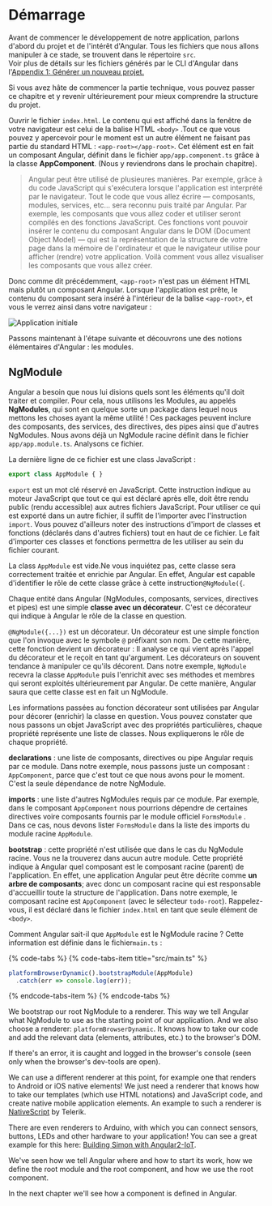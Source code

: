 # Démarrage

Avant de commencer le développement de notre application, parlons d'abord du projet et de l'intérêt d'Angular. Tous les fichiers que nous allons manipuler à ce stade, se trouvent dans le répertoire `src`.  
Voir plus de détails sur les fichiers générés par le CLI d'Angular dans l'[Appendix 1: Générer un nouveau projet.](https://ng-girls.gitbook.io/todo-list-tutorial/generating_a_new_project.html)

Si vous avez hâte de commencer la partie technique, vous pouvez passer ce chapitre et y revenir ultérieurement pour mieux comprendre la structure du projet.

Ouvrir le fichier `index.html`. Le contenu qui est affiché dans la fenêtre de votre navigateur est celui de la balise HTML `<body>` .Tout ce que vous pouvez y apercevoir pour le moment est un autre élément ne faisant pas partie du standard HTML : `<app-root></app-root>`. Cet élément est en fait un composant Angular, définit dans le fichier `app/app.component.ts` grâce à la classe **AppComponent**. \(Nous y reviendrons dans le prochain chapitre\).

> Angular peut être utilisé de plusieures manières. Par exemple, grâce à du code JavaScript qui s'exécutera lorsque l'application est interprété par le navigateur. Tout le code que vous allez écrire — composants, modules, services, etc... sera reconnu puis traité par Angular. Par exemple, les composants que vous allez coder et utiliser seront compilés en des fonctions JavaScript. Ces fonctions vont pouvoir insérer le contenu du composant Angular dans le DOM \(Document Object Model\) — qui est la représentation de la structure de votre page dans la mémoire de l'ordinateur et que le navigateur utilise pour afficher \(rendre\) votre application. Voilà comment vous allez visualiser les composants que vous allez créer.

Donc comme dit précédemment,  `<app-root>` n'est pas un élément HTML mais plutôt un composant Angular. Lorsque l'application est prête, le contenu du composant sera inséré à l'intérieur de la balise `<app-root>`, et vous le verrez ainsi dans votre navigateur :

![Application initiale](https://github.com/ng-girls/todo-list-tutorial/raw/master/assets/initial-app.png)

Passons maintenant à l'étape suivante et découvrons une des notions élémentaires d'Angular : les modules.

## NgModule

Angular a besoin que nous lui disions quels sont les éléments qu'il doit traiter et compiler. Pour cela, nous utilisons les Modules, au appelés **NgModules**, qui sont en quelque sorte un package dans lequel nous mettons les choses ayant la même utilité ! Ces packages peuvent inclure des composants, des services, des directives, des pipes ainsi que d'autres NgModules. Nous avons déjà un NgModule racine définit dans le fichier `app/app.module.ts`. Analysons ce fichier.

La dernière ligne de ce fichier est une class JavaScript :

```typescript
export class AppModule { }
```

`export` est un mot clé réservé en JavaScript. Cette instruction indique au moteur JavaScript que tout ce qui est déclaré après elle, doit être rendu public \(rendu accessible\) aux autres fichiers JavaScript. Pour utiliser ce qui est exporté dans un autre fichier, il suffit de l'importer avec l'instruction `import`. Vous pouvez d'ailleurs noter des instructions d'import de classes et fonctions \(déclarés dans d'autres fichiers\) tout en haut de ce fichier. Le fait d'importer ces classes et fonctions permettra de les utiliser au sein du fichier courant.

La class `AppModule` est vide.Ne vous inquiétez pas, cette classe sera correctement traitée et enrichie par Angular. En effet, Angular est capable d'identifier le rôle de cette classe grâce à cette instruction`@NgModule({`.

Chaque entité dans Angular \(NgModules, composants, services, directives et pipes\) est une simple **classe avec un décorateur**. C'est ce décorateur qui indique à Angular le rôle de la classe en question.

`@NgModule({...})` est un décorateur. Un décorateur est une simple fonction que l'on invoque avec le symbole `@` préfixant son nom. De cette manière, cette fonction devient un décorateur : Il analyse ce qui vient après l'appel du décorateur et le reçoit en tant qu'argument. Les décorateurs on souvent tendance à manipuler ce qu'ils décorent. Dans notre exemple, `NgModule` recevra la classe `AppModule` puis l'enrichit avec ses méthodes et membres qui seront exploités ultérieurement par Angular. De cette manière, Angular saura que cette classe est en fait un NgModule.

Les informations passées au fonction décorateur sont utilisées par Angular pour décorer \(enrichir\) la classe en question. Vous pouvez constater que nous passons un objet JavaScript avec des propriétés particulières, chaque propriété représente une liste de classes. Nous expliquerons le rôle de chaque propriété.

**declarations** : une liste de composants, directives ou pipe Angular requis par ce module. Dans notre exemple, nous passons juste un composant : `AppComponent`, parce que c'est tout ce que nous avons pour le moment. C'est la seule dépendance de notre NgModule.

**imports** : une liste d'autres NgModules requis par ce module. Par exemple, dans le composant `AppComponent` nous pourrions dépendre de certaines directives voire composants fournis par le module officiel `FormsModule` . Dans ce cas, nous devons lister `FormsModule` dans la liste des imports du module racine `AppModule`.

**bootstrap** : cette propriété n'est utilisée que dans le cas du NgModule racine. Vous ne la trouverez dans aucun autre module. Cette propriété indique à Angular quel composant est le composant racine \(parent\) de l'application. En effet, une application Angular peut être décrite comme **un arbre de composants**; avec donc un composant racine qui est responsable d'accueillir toute la structure de l'application. Dans notre exemple, le composant racine est `AppComponent` \(avec le sélecteur `todo-root`\). Rappelez-vous, il est déclaré dans le fichier `index.html` en tant que seule élément de `<body>`.

Comment Angular sait-il que `AppModule` est le NgModule racine ? Cette information est définie dans le fichier`main.ts` :

{% code-tabs %}
{% code-tabs-item title="src/main.ts" %}
```typescript
platformBrowserDynamic().bootstrapModule(AppModule)
  .catch(err => console.log(err));
```
{% endcode-tabs-item %}
{% endcode-tabs %}

We bootstrap our root NgModule to a renderer. This way we tell Angular what NgModule to use as the starting point of our application. And we also choose a renderer: `platformBrowserDynamic`. It knows how to take our code and add the relevant data \(elements, attributes, etc.\) to the browser's DOM.

If there's an error, it is caught and logged in the browser's console \(seen only when the browser's dev-tools are open\).

We can use a different renderer at this point, for example one that renders to Android or iOS native elements! We just need a renderer that knows how to take our templates \(which use HTML notations\) and JavaScript code, and create native mobile application elements. An example to such a renderer is [NativeScript](https://www.nativescript.org/) by Telerik.

There are even renderers to Arduino, with which you can connect sensors, buttons, LEDs and other hardware to your application! You can see a great example for this here: [Building Simon with Angular2-IoT](https://medium.com/@urish/building-simon-with-angular2-iot-fceb78bb18e5#.430qu216w).

We've seen how we tell Angular where and how to start its work, how we define the root module and the root component, and how we use the root component.

In the next chapter we'll see how a component is defined in Angular.

